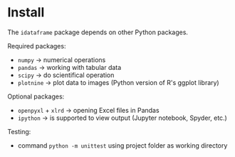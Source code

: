 # Install

The `idataframe` package depends on other Python packages.

Required packages:
* `numpy` &rarr; numerical operations
* `pandas` &rarr; working with tabular data
* `scipy` &rarr; do scientifical operation
* `plotnine` &rarr; plot data to images (Python version of R's ggplot library)

Optional packages:
* `openpyxl` + `xlrd`  &rarr; opening Excel files in Pandas
* `ipython` &rarr; is supported to view output (Jupyter notebook, Spyder, etc.)

Testing:
* command  `python -m unittest` using project folder as working directory